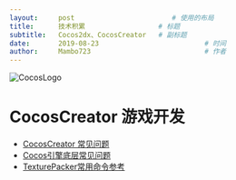 ```yaml
---
layout:     post                        # 使用的布局
title:      技术积累                  # 标题
subtitle:   Cocos2dx、CocosCreator   # 副标题
date:       2019-08-23                          # 时间
author:     Mambo723                            # 作者
---
```


![CocosLogo](https://www.cocos.com/wp-content/themes/cocos/image/logo.png)
# CocosCreator 游戏开发
*  [CocosCreator 常见问题](CocosCreator常见问题)
*  [Cocos引擎底层常见问题](Cocos引擎底层常见问题)
*  [TexturePacker常用命令参考](TexturePacker常用命令参考)